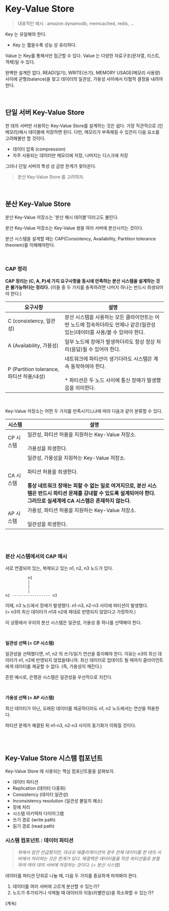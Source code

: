 # Key-Value Store

> 대표적인 예시 : amazon dynamodb, memcached, redis, ...

Key 는 유일해야 한다.
- Key 는 짧을수록 성능 상 유리하다.

Value 는 Key를 통해서만 접근할 수 있다.
Value 는 다양한 자료구조(문자열, 리스트, 객체)일 수 있다.


완벽한 설계란 없다. READ(일기), WRITE(쓰기), MEMORY USAGE(메모리 사용량) 사이에 균형(balance)을 찾고 데이터의 일관성, 가용성 사이에서 타협적 결정을 내려야 한다.

<br>

## 단일 서버 Key-Value Store

한 대의 서버만 사용하는 Key-Value Store를 설계하는 것은 쉽다. 가장 직관적으로 (인메모리)해시 테이블에 저장하면 된다. 다만, 메모리가 부족해질 수 있은이 다음 요소를 고려해볼만 할 것이다.

- 데이터 압축 (compression)
- 자주 사용되는 데이터만 메모리에 저장, 나머지는 디스크에 저장

그러나 단일 서버의 특성 상 금방 한계가 찾아온다.

> 분산 Key-Value Store 를 고려하자.

<br>

## 분산 Key-Value Store

분산 Key-Value 저장소는 '분산 해시 테이블'이라고도 불린다.

분산 Key-Value 저장소는 Key-Value 쌍을 여러 서버에 분산시키는 것이다. 

분산 시스템을 설계할 때는 CAP(Consistency, Availability, Partition tolerance theorem)를 이해해야한다.

<br>

### CAP 정리

**CAP 정리는 (C, A, P)세 가지 요구사항을 동시에 만족하는 분산 시스템을 설계하는 것은 불가능하다는 정리다.** (이들 중 두 가지를 충족하려면 나머지 하나는 반드시 희생되어야 한다.)

|요구사항|설명|
|-|-|
|C (consistency, 일관성)|분산 시스템을 사용하는 모든 클라이언트는 어떤 노드에 접속하더라도 언제나 같은(일관성 있는)데이터를 사용/볼 수 있어야 한다.|
|A (Availability, 가용성)|일부 노드에 장애가 발생하더라도 항상 정상 처리(응답)될 수 있어야 한다.|
|P (Partition tolerance, 파티션 허용/내성)|네트워크에 파티션이 생기더라도 시스템은 계속 동작하여야 한다. <br><br>* 파티션은 두 노드 사이에 통신 장애가 발생했음을 의미한다.|

<br>

Key-Value 저장소는 어떤 두 가지를 만족시키느냐에 따라 다음과 같이 분류할 수 있다.

|시스템|설명|
|-|-|
|CP 시스템|일관성, 파티션 허용을 지원하는 Key-Value 저장소. <br><br>가용성을 희생한다.|
|CA 시스템|일관성, 가용성을 지원하는 Key-Value 저장소. <br><br>파티션 허용을 희생한다. <br><br>**통상 네트워크 장애는 피할 수 없는 일로 여겨지므로, 분산 시스템은 반드시 파티션 문제를 감내할 수 있도록 설계되어야 한다.<br>그러므로 실세계에 CA 시스템은 존재하지 않는다.**|
|AP 시스템|가용성, 파티션 허용을 지원하는 Key-Value 저장소. <br><br>일관성을 희생한다.|

<br><br>

### 분산 시스템에서의 CAP 예시

서로 연결되어 있는, 복제되고 있는 n1, n2, n3 노드가 있다.

```text
          n1
          |
          |
          |
n2 ----------------- n3
```

이때, n3 노드에서 장애가 발생했다. n1-n3, n2-n3 사이에 파티션이 발생했다.<br>
(= n3의 최신 데이터가 n1과 n2에 제대로 반영되지 않았다고 가정하자.)

이 상황에서 우리의 분산 시스템은 일관성, 가용성 중 하나를 선택해야 한다.

<br>

**일관성 선택 (= CP 시스템)**

일관성을 선택했다면, n1, n2 의 쓰기/읽기 연산을 중지해야 한다. 이유는 n3의 최신 데이터가 n1, n2에 반영되지 않았을테니까. 최신 데이터로 업데이트 될 때까지 클라이언트에게 데이터를 제공할 수 없다. (즉, 가용성이 깨진다.)

흔한 예시로, 은행권 시스템은 일관성을 우선적으로 지킨다.

<br>

**가용성 선택 (= AP 시스템)**

최신 데이터가 아닌, 오래된 데이터를 제공하더라도 n1, n2 노드에서는 연산을 허용한다. 

파티션 문제가 해결된 뒤 n1-n3, n2-n3 사이의 동기화가 이뤄질 것이다.

<br><br>

## Key-Value Store 시스템 컴포넌트

Key-Value Store 에 사용되는 핵심 컴포넌트들을 살펴보자.

- 데이터 파티션
- Replication (데이터 다중화)
- Consistency (데이터 일관성)
- Inconsistency resolution (일관성 불일치 해소)
- 장애 처리
- 시스템 아키텍처 다이어그램
- 쓰기 경로 (write path)
- 읽기 경로 (read path)

### 시스템 컴포넌트 : 데이터 파티션

> *위에서 잠깐 언급했지만, 대규모 애플리케이션의 경우 전체 데이터를 한 대의 서버에서 처리하는 것은 한계가 있다. 해결책은 데이터들을 작은 파티션들로 분할하여 여러 대의 서버에 저장하는 것이다. (= 분산 시스템)*

데이터를 파티션 단위로 나눌 때, 다음 두 가지를 중요하게 따져봐야 한다.

1. 데이터를 여러 서버에 고르게 분산할 수 있는가?
2. 노드가 추가되거나 삭제될 때 데이터의 이동(리밸런싱)을 최소화할 수 있는가?

(계속)